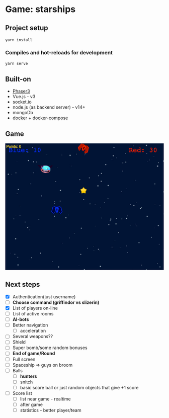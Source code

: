 # Game: starships

## Project setup
```
yarn install
```

### Compiles and hot-reloads for development
```
yarn serve
```

## Built-on
- [Phaser3](https://github.com/photonstorm/phaser)
- Vue.js - v3
- socket.io
- node.js (as backend server) - v14+
- mongoDb 
- docker + docker-compose

## Game

![game](./docs/game_sceenshot.png)


## Next steps
- [x] Authentication(just username)
- [ ] **Choose command (griffindor vs slizerin)**
- [x] List of players on-line
- [ ] List of active rooms
- [ ] **AI-bots**
- [ ] Better navigation
  - [ ] acceleration
- [ ] Several weapons??
- [ ] Shield
- [ ] Super bomb/some random bonuses
- [ ] **End of game/Round**
- [ ] Full screen
- [ ] Spaceship => guys on broom
- [ ] Balls
  - [ ] **hunters**
  - [ ] snitch
  - [ ] basic score ball or just random objects that give +1 score
- [ ] Score list
  - [ ] list near game - realtime
  - [ ] after game
  - [ ] statistics - better player/team
